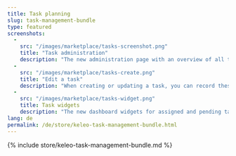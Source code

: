 ```yaml
---
title: Task planning
slug: task-management-bundle
type: featured
screenshots:
  - 
    src: "/images/marketplace/tasks-screenshot.png"
    title: "Task administration"
    description: "The new administration page with an overview of all tasks with tracked times, status and assignments"
  - 
    src: "/images/marketplace/tasks-create.png"
    title: "Edit a task"
    description: "When creating or updating a task, you can record these fields"
  - 
    src: "/images/marketplace/tasks-widget.png"
    title: Task widgets
    description: "The new dashboard widgets for assigned and pending tasks"
lang: de
permalink: /de/store/keleo-task-management-bundle.html
---
```


{% include store/keleo-task-management-bundle.md %}
